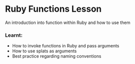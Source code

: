 # Ruby Functions Lesson

An introduction into function within Ruby and how to use them

### Learnt:
* How to invoke functions in Ruby and pass arguments
* How to use splats as arguments
* Best practice regarding naming conventions
